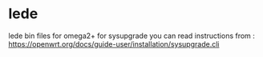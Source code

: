 # lede
lede bin files for omega2+
for sysupgrade you can read instructions from :
https://openwrt.org/docs/guide-user/installation/sysupgrade.cli
